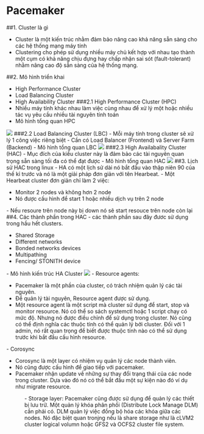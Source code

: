 ﻿Pacemaker
=========
##1. Cluster là gì
- Cluster là một kiến trúc nhằm đảm bảo nâng cao khả năng sẵn sàng cho các hệ thống mạng máy tính
- Clustering cho phép sử dụng nhiều máy chủ kết hợp với nhau tạo thành một cụm có khả năng chịu đựng hay chấp nhận sai sót (fault-tolerant) nhằm nâng cao độ sẵn sàng của hệ thống mạng.

##2. Mô hình triển khai
 - High Performance Cluster
 - Load Balancing Cluster
 - High Availability Cluster
###2.1 High Performance Cluster (HPC)
 - Nhiều máy tính khác nhau làm việc cùng nhau để xử lý một hoặc nhiều tác vụ yêu cầu nhiều tài nguyên tính toán
 - Mô hình tổng quan HPC
<img src="http://imgur.com/yX8ueM8">
###2.2 Load Balancing Cluster (LBC)
 - Mỗi máy tính trong cluster sẽ xử lý 1 công việc riêng biệt
 - Cần có Load Balancer (Frontend) và Server Farm (Backend)
 - Mô hình tổng quan LBC
<img src="http://imgur.com/6uVfBLU">
###2.3 High Availabality Cluster (HAC)
 - Mục đích của kiểu cluster này là đảm bảo các tài nguyên quan trọng sẵn sàng tối đa có thể đạt được
 - Mô hình tổng quan HAC
<img src="http://imgur.com/a/A7OPp">
##3. Lịch sử HAC trong linux
 - HA có một lịch sử dài nó bắt đầu vào thập niên 90 của thế kỉ trước và nó là một giải pháp đơn giản với tên Hearbeat.
 - Một Hearbeat cluster đơn giản chỉ làm 2 việc:
 <ul><li>Monitor 2 nodes và không hơn 2 node</li>
 <li>Nó được cấu   hình để start 1 hoặc nhiều dịch vụ trên 2 node</li> </ul>
 - Nếu resoure trên node này bị down nó sẽ start resouce trên node còn lại
 ##4. Các thành phần trong HAC
 - các thành phần sau đây đươc sử dụng trong hầu hết clusters.
 <ul><li>Shared Storage</li>
 <li>Different networks</li>
 <li>Bonded networks devices</li>
 <li>Multipathing</li>
 <li>Fencing/ STONITH device</li></ul>
 - Mô hình kiến trúc HA Cluster
 <img src="http://imgur.com/a/99gKT">
 - Resource agents:
 <ul><li>Pacemaker là một phần của cluster, có trách nhiệm quản lý các tài nguyên.</li>
 <li>Để quản lý tài nguyên, Resource agent được sử dụng.</li>
 <li>Một resource agent là một script mà cluster sử dụng để start, stop và monitor resource. Nó có thể so sách systemctl hoặc 1 script chạy có mức độ. Nhưng nó được điều chỉnh để sử dụng trong cluster. Nó cũng có thể định nghĩa các thuộc tính có thể quản lý bởi cluster. Đối với 1 admin, nó rất quan trọng để biết được thuộc tính nào có thể sử dụng trước khi bắt đầu cấu hình resource.</li></ul> 
 - Corosync
 <ul><li>Corosync là một layer có nhiệm vụ quản lý các node thành viên.</li>
 <li>Nó cũng được cấu hình để giao tiếp với pacemaker.</li>
 <li>Pacemaker nhận update về những sự thay đổi trạng thái của các node trong cluster. Dựa vào đó nó có thể bắt đầu một sự kiện nào đó ví dụ như migrate resource.</li><ul>
 - Storage layer:
 Pacemaker cũng được sử dụng để quản lý các thiết bị lưu trữ.
 Một quản lý khóa phân phối (Distribute Lock Manage DLM) cần phải có. DLM quản lý việc đồng bộ hóa các khóa giữa các nodes.
 Nó đặc biệt quan tronjng nếu là share storage như là cLVM2 cluster logical volumn hoặc GFS2 và OCFS2 cluster file system.
 

